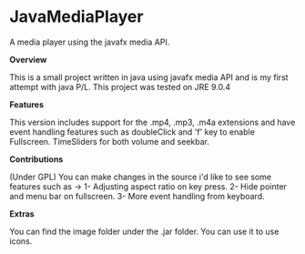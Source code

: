 # JavaMediaPlayer
A media player using the javafx media API.


<b>Overview</b>

<p>This is a small project written in java using javafx media API and is my first attempt with java P/L. This project was tested on JRE 9.0.4</p>

<b>Features</b>

This version includes support for the .mp4, .mp3, .m4a extensions and have event handling features such as doubleClick and 'f' key to enable Fullscreen.
TimeSliders for both volume and seekbar.

<b>Contributions</b>

(Under GPL)
You can make changes in the source i'd like to see some features such as ->
1- Adjusting aspect ratio on key press.
2- Hide pointer and menu bar on fullscreen.
3- More event handling from keyboard.

<b>Extras</b>

You can find the image folder under the .jar folder. You can use it to use icons.
